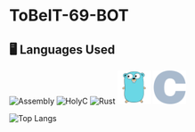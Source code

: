 # ToBeIT-69-BOT

## 🖥 Languages Used

<p align="left">
  <!-- Assembly -->
  <img src="https://media.licdn.com/dms/image/v2/D4D12AQEM9F_-u1OT5Q/article-cover_image-shrink_600_2000/article-cover_image-shrink_600_2000/0/1658763190886?e=2147483647&v=beta&t=aEp72fzTRZC_0EilFbT0wVV2jw6O-Bqt759qLG4pLrw" alt="Assembly" width="60"/>
  <!-- HolyC -->
  <img src="https://upload.wikimedia.org/wikipedia/commons/thumb/3/33/HolyC_Logo.svg/306px-HolyC_Logo.svg.png?20201031010606" alt="HolyC" width="60"/>
  <!-- Rust -->
  <img src="https://www.rust-lang.org/logos/rust-logo-512x512.png" alt="Rust" width="60"/>
  <!-- Go -->
  <img src="https://raw.githubusercontent.com/devicons/devicon/master/icons/go/go-original.svg" alt="Go" width="60"/>
  <!-- C -->
  <img src="https://raw.githubusercontent.com/devicons/devicon/master/icons/c/c-original.svg" alt="C" width="60"/>
</p>



 
![Top Langs](https://github-readme-stats.vercel.app/api/top-langs/?username=NunoiEnter&layout=compact)
